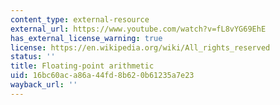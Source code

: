 ```yaml
---
content_type: external-resource
external_url: https://www.youtube.com/watch?v=fL8vYG69EhE
has_external_license_warning: true
license: https://en.wikipedia.org/wiki/All_rights_reserved
status: ''
title: Floating-point arithmetic
uid: 16bc60ac-a86a-44fd-8b62-0b61235a7e23
wayback_url: ''
---
```

